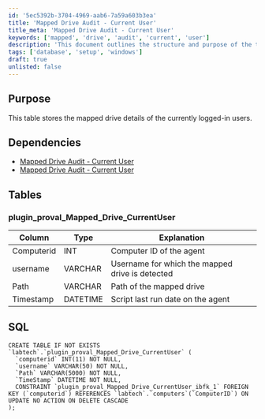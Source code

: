 ```yaml
---
id: '5ec5392b-3704-4969-aab6-7a59a603b3ea'
title: 'Mapped Drive Audit - Current User'
title_meta: 'Mapped Drive Audit - Current User'
keywords: ['mapped', 'drive', 'audit', 'current', 'user']
description: 'This document outlines the structure and purpose of the table that stores mapped drive details for the currently logged-in users, including dependencies and SQL table creation instructions.'
tags: ['database', 'setup', 'windows']
draft: true
unlisted: false
---
```


## Purpose

This table stores the mapped drive details of the currently logged-in users.

## Dependencies

- [Mapped Drive Audit - Current User](<./Mapped Drive Audit - Current User.md>)
- [Mapped Drive Audit - Current User](<./Mapped Drive Audit - Current User.md>)

## Tables

### plugin_proval_Mapped_Drive_CurrentUser

| Column     | Type     | Explanation                                 |
|------------|----------|---------------------------------------------|
| Computerid | INT      | Computer ID of the agent                    |
| username   | VARCHAR  | Username for which the mapped drive is detected |
| Path       | VARCHAR  | Path of the mapped drive                    |
| Timestamp  | DATETIME | Script last run date on the agent           |

## SQL

```
CREATE TABLE IF NOT EXISTS `labtech`.`plugin_proval_Mapped_Drive_CurrentUser` (
  `computerid` INT(11) NOT NULL,
  `username` VARCHAR(50) NOT NULL,
  `Path` VARCHAR(5000) NOT NULL,
  `TimeStamp` DATETIME NOT NULL,
  CONSTRAINT `plugin_proval_Mapped_Drive_CurrentUser_ibfk_1` FOREIGN KEY (`computerid`) REFERENCES `labtech`.`computers`(`ComputerID`) ON UPDATE NO ACTION ON DELETE CASCADE
);
```
